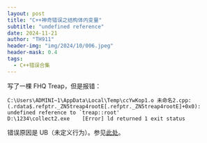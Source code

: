 ```yaml
---
layout: post
title: "C++神奇错误之结构体内变量"
subtitle: "undefined reference"
date: 2024-11-21
author: "TH911"
header-img: "img/2024/10/006.jpeg"
header-mask: 0.4
tags:
  - C++错误合集
---
```


写了一棵 FHQ Treap，但是报错：

```
C:\Users\ADMINI~1\AppData\Local\Temp\ccYwKop1.o	未命名2.cpp:(.rdata$.refptr._ZN5treap4rootE[.refptr._ZN5treap4rootE]+0x0): undefined reference to `treap::root'
D:\1234\collect2.exe	[Error] ld returned 1 exit status
```

错误原因是 UB（未定义行为）。参见[此处](https://www.luogu.com.cn/discuss/1001292)。